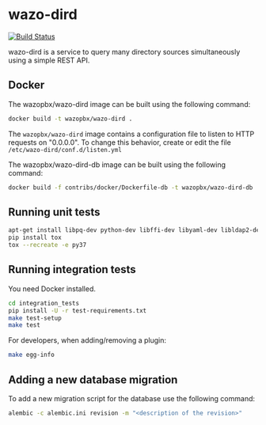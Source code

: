 # wazo-dird

[![Build Status](https://jenkins.wazo.community/buildStatus/icon?job=wazo-dird)](https://jenkins.wazo.community/job/wazo-dird)

wazo-dird is a service to query many directory sources simultaneously using a
simple REST API.

## Docker

The wazopbx/wazo-dird image can be built using the following command:

```sh
docker build -t wazopbx/wazo-dird .
```

The `wazopbx/wazo-dird` image contains a configuration file to listen to HTTP
requests on "0.0.0.0". To change this behavior, create or edit the file
`/etc/wazo-dird/conf.d/listen.yml`

The wazopbx/wazo-dird-db image can be built using the following command:

```sh
docker build -f contribs/docker/Dockerfile-db -t wazopbx/wazo-dird-db .
```

## Running unit tests

```sh
apt-get install libpq-dev python-dev libffi-dev libyaml-dev libldap2-dev libsasl2-dev
pip install tox
tox --recreate -e py37
```

## Running integration tests

You need Docker installed.

```sh
cd integration_tests
pip install -U -r test-requirements.txt
make test-setup
make test
```

For developers, when adding/removing a plugin:

```sh
make egg-info
```

## Adding a new database migration

To add a new migration script for the database use the following command:

```sh
alembic -c alembic.ini revision -m "<description of the revision>"
```

